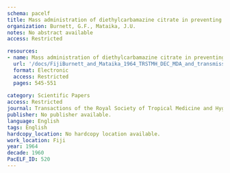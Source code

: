 ```yaml
---
schema: pacelf
title: Mass administration of diethylcarbamazine citrate in preventing transmission of aperiodic human filariasis  II. Results of a blood survey made four years after drug administration
organization: Burnett, G.F., Mataika, J.U.
notes: No abstract available
access: Restricted

resources:
- name: Mass administration of diethylcarbamazine citrate in preventing transmission of aperiodic human filariasis  II. Results of a blood survey made four years after drug administration
  url: '/docs/FijiBurnett_and_Mataika_1964_TRSTMH_DEC_MDA_and_transmission_of_aperiodic_LF_2.txt'
  format: Electronic
  access: Restricted
  pages: 545-551
 
category: Scientific Papers
access: Restricted
journal: Transactions of the Royal Society of Tropical Medicine and Hygiene
publisher: No publisher available. 
language: English 
tags: English 
hardcopy_location: No hardcopy location available.
work_location: Fiji
year: 1964
decade: 1960
PacELF_ID: 520
---
```

